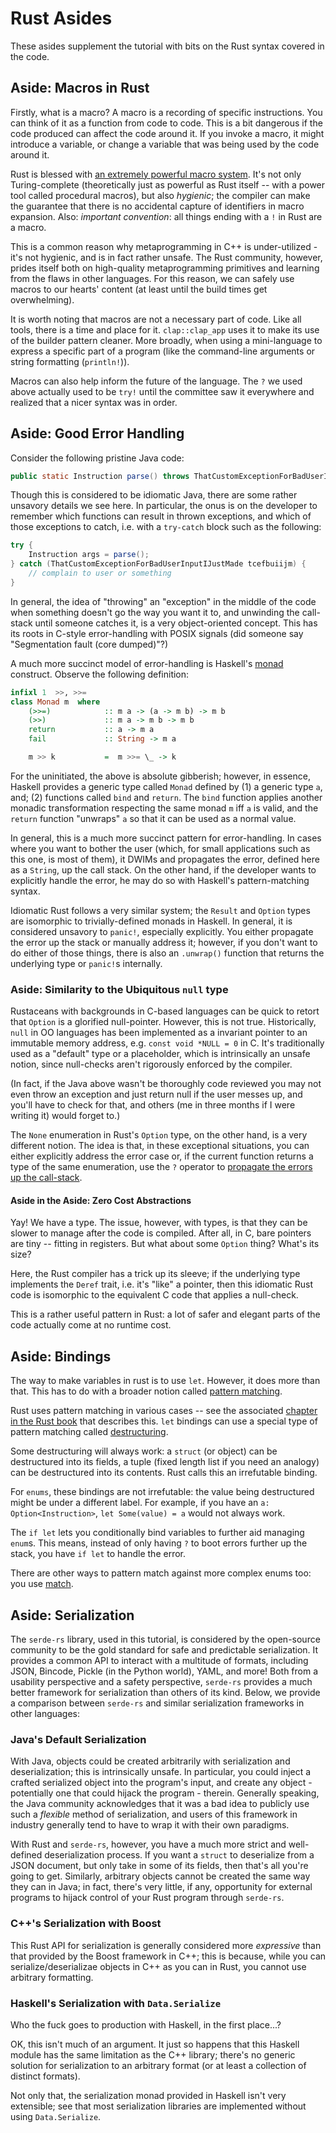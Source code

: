 # Rust Asides

These asides supplement the tutorial with bits on the Rust syntax covered in the code.

## Aside: Macros in Rust

Firstly, what is a macro? A macro is a recording of specific instructions. You can think of it as a function from code to code. This is a bit dangerous if the code produced can affect the code around it. If you invoke a macro, it might introduce a variable, or change a variable that was being used by the code around it.

Rust is blessed with [an extremely powerful macro system](https://doc.rust-lang.org/1.7.0/book/macros.html). It's not only Turing-complete (theoretically just as powerful as Rust itself -- with a power tool called procedural macros), but also _hygienic_; the compiler can make the guarantee that there is no accidental capture of identifiers in macro expansion. Also: *important convention*: all things ending with a `!` in Rust are a macro.

This is a common reason why metaprogramming in C++ is under-utilized - it's not hygienic, and is in fact rather unsafe. The Rust community, however, prides itself both on high-quality metaprogramming primitives and learning from the flaws in other languages. For this reason, we can safely use macros to our hearts' content (at least until the build times get overwhelming).

It is worth noting that macros are not a necessary part of code. Like all tools, there is a time and place for it. `clap::clap_app` uses it to make its use of the builder pattern cleaner. More broadly, when using a mini-language to express a specific part of a program (like the command-line arguments or string formatting (`println!`)).

Macros can also help inform the future of the language. The `?` we used above actually used to be `try!` until the committee saw it everywhere and realized that a nicer syntax was in order.

## Aside: Good Error Handling

Consider the following pristine Java code:

```java
public static Instruction parse() throws ThatCustomExceptionForBadUserInputIJustMade {}
```

Though this is considered to be idiomatic Java, there are some rather unsavory details we see here. In particular, the onus is on the developer to remember which functions can result in thrown exceptions, and which of those exceptions to catch, i.e. with a `try-catch` block such as the following:

```java
try {
    Instruction args = parse();
} catch (ThatCustomExceptionForBadUserInputIJustMade tcefbuiijm) {
    // complain to user or something
}
```

In general, the idea of "throwing" an "exception" in the middle of the code when something doesn't go the way you want it to, and unwinding the call-stack until someone catches it, is a very object-oriented concept. This has its roots in C-style error-handling with POSIX signals (did someone say "Segmentation fault (core dumped)"?)

A much more succinct model of error-handling is Haskell's [monad](https://www.haskell.org/tutorial/monads.html) construct. Observe the following definition:

```haskell
infixl 1  >>, >>=
class Monad m  where
    (>>=)            :: m a -> (a -> m b) -> m b
    (>>)             :: m a -> m b -> m b
    return           :: a -> m a
    fail             :: String -> m a

    m >> k           =  m >>= \_ -> k
```

For the uninitiated, the above is absolute gibberish; however, in essence, Haskell provides a generic type called `Monad` defined by (1) a generic type `a`, and; (2) functions called `bind` and `return`. The `bind` function applies another monadic transformation respecting the same monad `m` iff `a` is valid, and the `return` function "unwraps" `a` so that it can be used as a normal value.

In general, this is a much more succinct pattern for error-handling. In cases where you want to bother the user (which, for small applications such as this one, is most of them), it DWIMs and propagates the error, defined here as a `String`, up the call stack. On the other hand, if the developer wants to explicitly handle the error, he may do so with Haskell's pattern-matching syntax.

Idiomatic Rust follows a very similar system; the `Result` and `Option` types are isomorphic to trivially-defined monads in Haskell. In general, it is considered unsavory to `panic!`, especially explicitly. You either propagate the error up the stack or manually address it; however, if you don't want to do either of those things, there is also an `.unwrap()` function that returns the underlying type or `panic!`s internally.

### Aside: Similarity to the Ubiquitous `null` type

Rustaceans with backgrounds in C-based languages can be quick to retort that `Option` is a glorified null-pointer. However, this is not true. Historically, `null` in OO languages has been implemented as a invariant pointer to an immutable memory address, e.g. `const void *NULL = 0` in C. It's traditionally used as a "default" type or a placeholder, which is intrinsically an unsafe notion, since null-checks aren't rigorously enforced by the compiler.

(In fact, if the Java above wasn't be thoroughly code reviewed you may not even throw an exception and just return null if the user messes up, and you'll have to check for that, and others (me in three months if I were writing it) would forget to.)

The `None` enumeration in Rust's `Option` type, on the other hand, is a very different notion. The idea is that, in these exceptional situations, you can either explicitly address the error case or, if the current function returns a type of the same enumeration, use the `?` operator to [propagate the errors up the call-stack](https://doc.rust-lang.org/edition-guide/rust-2018/error-handling-and-panics/the-question-mark-operator-for-easier-error-handling.html).

#### Aside in the Aside: Zero Cost Abstractions

Yay! We have a type. The issue, however, with types, is that they can be slower to manage after the code is compiled. After all, in C, bare pointers are tiny -- fitting in registers. But what about some `Option` thing? What's its size?

Here, the Rust compiler has a trick up its sleeve; if the underlying type implements the `Deref` trait, i.e. it's "like" a pointer, then this idiomatic Rust code is isomorphic to the equivalent C code that applies a null-check.

This is a rather useful pattern in Rust: a lot of safer and elegant parts of the code actually come at no runtime cost.

## Aside: Bindings

The way to make variables in rust is to use `let`. However, it does more than that. This has to do with a broader notion called [pattern matching](https://en.wikipedia.org/wiki/Pattern_matching).

Rust uses pattern matching in various cases -- see the associated [chapter in the Rust book](https://doc.rust-lang.org/book/ch18-03-pattern-syntax.html) that describes this. `let` bindings can use a special type of pattern matching called [destructuring](https://doc.rust-lang.org/book/ch18-03-pattern-syntax.html#destructuring-to-break-apart-values).

Some destructuring will always work: a `struct` (or object) can be destructured into its fields, a tuple (fixed length list if you need an analogy) can be destructured into its contents. Rust calls this an irrefutable binding.

For `enums`, these bindings are not irrefutable: the value being destructured might be under a different label. For example, if you have an `a: Option<Instruction>`, `let Some(value) = a` would not always work.

The `if let` lets you conditionally bind variables to further aid managing `enum`s. This means, instead of only having `?` to boot errors further up the stack, you have `if let` to handle the error.

There are other ways to pattern match against more complex enums too: you use [match](https://doc.rust-lang.org/book/ch18-01-all-the-places-for-patterns.html#match-arms).

## Aside: Serialization

The `serde-rs` library, used in this tutorial, is considered by the open-source community to be the gold standard for safe and predictable serialization. It provides a common API to interact with a multitude of formats, including JSON, Bincode, Pickle (in the Python world), YAML, and more! Both from a usability perspective and a safety perspective, `serde-rs` provides a much better framework for serialization than others of its kind. Below, we provide a comparison between `serde-rs` and similar serialization frameworks in other languages:

### Java's Default Serialization

With Java, objects could be created arbitrarily with serialization and deserialization; this is intrinsically unsafe. In particular, you could inject a crafted serialized object into the program's input, and create any object - potentially one that could hijack the program - therein. Generally speaking, the Java community acknowledges that it was a bad idea to publicly use such a _flexible_ method of serialization, and users of this framework in industry generally tend to have to wrap it with their own paradigms.

With Rust and `serde-rs`, however, you have a much more strict and well-defined deserialization process. If you want a `struct` to deserialize from a JSON document, but only take in some of its fields, then that's all you're going to get. Similarly, arbitrary objects cannot be created the same way they can in Java; in fact, there's very little, if any, opportunity for external programs to hijack control of your Rust program through `serde-rs`.

### C++'s Serialization with Boost

This Rust API for serialization is generally considered more _expressive_ than that provided by the Boost framework in C++; this is because, while you can serialize/deserializae objects in C++ as you can in Rust, you cannot use arbitrary formatting.

### Haskell's Serialization with `Data.Serialize`

Who the fuck goes to production with Haskell, in the first place...?

OK, this isn't much of an argument. It just so happens that this Haskell module has the same limitation as the C++ library; there's no generic solution for serialization to an arbitrary format (or at least a collection of distinct formats).

Not only that, the serialization monad provided in Haskell isn't very extensible; see that most serialization libraries are implemented without using `Data.Serialize`.
